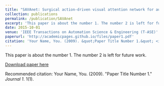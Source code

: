 ```yaml
---
title: "SAVAnet: Surgical action-driven visual attention network for autonomous endoscope control"
collection: publications
permalink: /publication/SAVAnet
excerpt: 'This paper is about the number 1. The number 2 is left for future work.'
date: 2015-10-01
venue: 'IEEE Transactions on Automation Science & Engineering (T-ASE)'
paperurl: 'http://academicpages.github.io/files/paper1.pdf'
citation: 'Your Name, You. (2009). &quot;Paper Title Number 1.&quot; <i>Journal 1</i>. 1(1).'
---
```

This paper is about the number 1. The number 2 is left for future work.

[Download paper here](http://academicpages.github.io/files/paper1.pdf)

Recommended citation: Your Name, You. (2009). "Paper Title Number 1." <i>Journal 1</i>. 1(1).